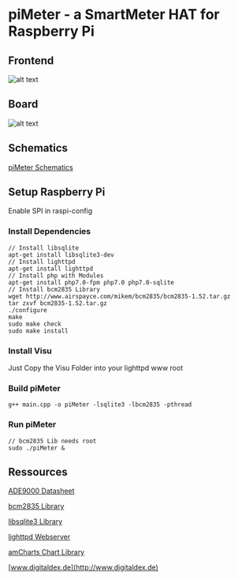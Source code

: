 # piMeter - a SmartMeter HAT for Raspberry Pi

## Frontend
![alt text](http://www.digitaldex.de/wp-content/uploads/2017/12/CurrentScreen.png "Visu Screenshot")

## Board
![alt text](http://www.digitaldex.de/wp-content/uploads/2017/12/Board.png "Eagle Board Screenshot")

## Schematics
[piMeter Schematics](http://www.digitaldex.de/wp-content/uploads/2017/12/Schematics.pdf)

## Setup Raspberry Pi

Enable SPI in raspi-config

### Install Dependencies
```
// Install libsqlite
apt-get install libsqlite3-dev
// Install lighttpd
apt-get install lighttpd
// Install php with Modules
apt-get install php7.0-fpm php7.0 php7.0-sqlite
// Install bcm2835 Library
wget http://www.airspayce.com/mikem/bcm2835/bcm2835-1.52.tar.gz
tar zxvf bcm2835-1.52.tar.gz
./configure
make
sudo make check
sudo make install
```
### Install Visu
Just Copy the Visu Folder into your lighttpd www root

### Build piMeter
```
g++ main.cpp -o piMeter -lsqlite3 -lbcm2835 -pthread
```

### Run piMeter
```
// bcm2835 Lib needs root
sudo ./piMeter &
```

## Ressources

[ADE9000 Datasheet](http://www.analog.com/media/en/technical-documentation/data-sheets/ADE9000.pdf)

[bcm2835 Library](http://www.airspayce.com/mikem/bcm2835/)

[libsqlite3 Library](https://github.com/LuaDist/libsqlite3)

[lighttpd Webserver](https://www.lighttpd.net)

[amCharts Chart Library](https://www.amcharts.com)

[www.digitaldex.de](http://www.digitaldex.de)
